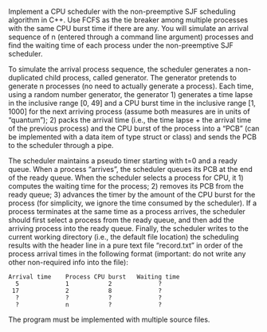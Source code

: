 Implement a CPU scheduler with the non-preemptive SJF scheduling algorithm in C++.  Use FCFS as the tie breaker among multiple processes with the same CPU burst time if there are any.  You will simulate an arrival sequence of n (entered through a command line argument) processes and find the waiting time of each process under the non-preemptive SJF scheduler.  

To simulate the arrival process sequence, the scheduler generates a non-duplicated child process, called generator.  The generator pretends to generate n processes (no need to actually generate a process).  Each time, using a random number generator, the generator 1) generates a time lapse in the inclusive range [0, 49] and a CPU burst time in the inclusive range [1, 1000] for the next arriving process (assume both measures are in units of “quantum”); 2) packs the arrival time (i.e., the time lapse + the arrival time of the previous process) and the CPU burst of the process into a “PCB” (can be implemented with a data item of type struct or class) and sends the PCB to the scheduler through a pipe.  

The scheduler maintains a pseudo timer starting with t=0 and a ready queue.  When a process “arrives”, the scheduler queues its PCB at the end of the ready queue.  When the scheduler selects a process for CPU, it 1) computes the waiting time for the process; 2) removes its PCB from the ready queue; 3) advances the timer by the amount of the CPU burst for the process (for simplicity, we ignore the time consumed by the scheduler).  If a process terminates at the same time as a process arrives, the scheduler should first select a process from the ready queue, and then add the arriving process into the ready queue.  Finally, the scheduler writes to the current working directory (i.e., the default file location) the scheduling results with the header line in a pure text file “record.txt” in order of the process arrival times in the following format (important: do not write any other non-required info into the file):  


    Arrival time	Process	CPU burst	Waiting time  
      5	            1	        2	          ?  
     17	            2	        8	          ?  
      ?	            ?	        ?	          ?  
      ?	            n	        ?	          ?  

The program must be implemented with multiple source files.
